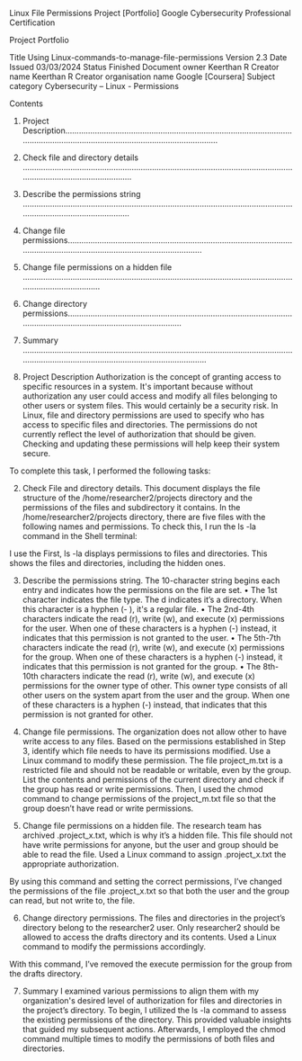 Linux File Permissions Project [Portfolio]
Google Cybersecurity Professional Certification



                                   
Project Portfolio

Title	Using Linux-commands-to-manage-file-permissions
Version	2.3
Date Issued	03/03/2024
Status	Finished
Document owner	Keerthan R
Creator name	Keerthan R
Creator organisation name	Google [Coursera]
Subject category	Cybersecurity – Linux - Permissions
 
Contents
1.	Project   Description..........................................................................................................................................................................................
2.	Check file and directory details .......................................................................................................................................................................
3.	Describe the permissions string ......................................................................................................................................................................
4.	Change  file  permissions..................................................................................................................................................................................
5.	Change file permissions on a hidden file .........................................................................................................................................................
6.	Change  directory  permissions.........................................................................................................................................................................
7.	Summary   ........................................................................................................................................................................................................
 
1.	Project Description
Authorization is the concept of granting access to specific resources in a system. It's important because without authorization any user could access and modify all files belonging to other users or system files.
This would certainly be a security risk. In Linux, file and directory permissions are used to specify who has access to specific files and directories.
The permissions do not currently reflect the level of authorization that should be given. Checking and updating these permissions will help keep their system secure.

To complete this task, I performed the following tasks:
 
2.	Check File and directory details.
This document displays the file structure of the /home/researcher2/projects directory and the permissions of the files and subdirectory it contains.
In the /home/researcher2/projects directory, there are five files with the following names and permissions. To check this, I run the ls -la command in the Shell terminal:


I use the First, ls -la displays permissions to files and directories. This shows the files and directories, including the hidden ones.
 
3.	Describe the permissions string.
The 10-character string begins each entry and indicates how the permissions on the file are set.
•	The 1st character indicates the file type. The d indicates it’s a directory. When this character is a hyphen (-
), it's a regular file.
•	The 2nd-4th characters indicate the read (r), write (w), and execute (x) permissions for the user. When one of these characters is a hyphen (-) instead, it indicates that this permission is not granted to the user.
•	The 5th-7th characters indicate the read (r), write (w), and execute (x) permissions for the group. When one of these characters is a hyphen (-) instead, it indicates that this permission is not granted for the group.
•	The 8th-10th characters indicate the read (r), write (w), and execute (x) permissions for the owner type of other. This owner type consists of all other users on the system apart from the user and the group. When one of these characters is a hyphen (-) instead, that indicates that this permission is not granted for other.
 
4.	Change file permissions.
The organization does not allow other to have write access to any files. Based on the permissions established in Step 3, identify which file needs to have its permissions modified. Use a Linux command to modify these permission.
The file project_m.txt is a restricted file and should not be readable or writable, even by the group. List the contents and permissions of the current directory and check if the group has read or write permissions.
Then, I used the chmod command to change permissions of the project_m.txt file so that the group doesn’t have read or write permissions.

 
5.	Change file permissions on a hidden file.
The research team has archived .project_x.txt, which is why it’s a hidden file. This file should not have write permissions for anyone, but the user and group should be able to read the file. Used a Linux command to assign
.project_x.txt the appropriate authorization.

By using this command and setting the correct permissions, I’ve changed the permissions of the file .project_x.txt
so that both the user and the group can read, but not write to, the file.
 
6.	Change directory permissions.
The files and directories in the project’s directory belong to the researcher2 user. Only researcher2 should be allowed to access the drafts directory and its contents. Used a Linux command to modify the permissions accordingly.

With this command, I’ve removed the execute permission for the group from the drafts directory.
 
7.	Summary
I examined various permissions to align them with my organization's desired level of authorization for files and directories in the project’s directory. To begin, I utilized the ls -la command to assess the existing permissions of the directory. This provided valuable insights that guided my subsequent actions. Afterwards, I employed the chmod command multiple times to modify the permissions of both files and directories.

